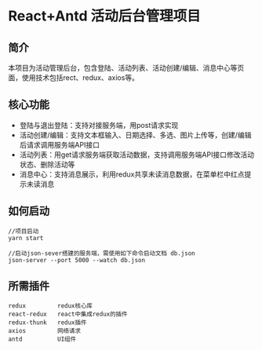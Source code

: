 # React+Antd 活动后台管理项目

## 简介
本项目为活动管理后台，包含登陆、活动列表、活动创建/编辑、消息中心等页面，使用技术包括rect、redux、axios等。

## 核心功能
- 登陆与退出登陆：支持对接服务端，用post请求实现
- 活动创建/编辑：支持文本框输入、日期选择、多选、图片上传等，创建/编辑后请求调用服务端API接口
- 活动列表：用get请求服务端获取活动数据，支持调用服务端API接口修改活动状态、删除活动等
- 消息中心：支持消息展示，利用redux共享未读消息数据，在菜单栏中红点提示未读消息

## 如何启动
```
//项目启动
yarn start 

//启动json-sever搭建的服务端，需使用如下命令启动文档 db.json
json-server --port 5000 --watch db.json 
```

## 所需插件
```
redux         redux核心库
react-redux   react中集成redux的插件
redux-thunk   redux插件
axios         网络请求
antd          UI组件
```
